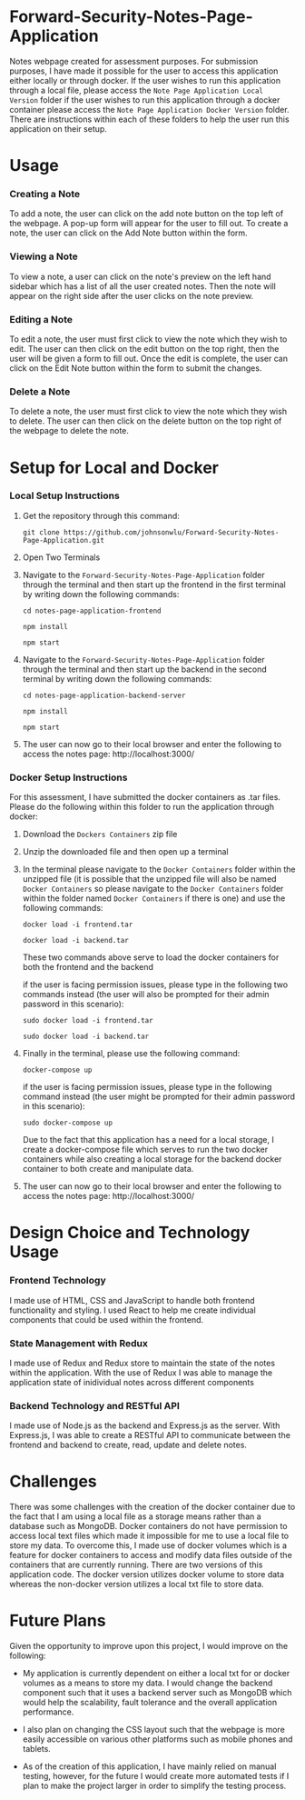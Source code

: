 # Forward-Security-Notes-Page-Application

Notes webpage created for assessment purposes. For submission purposes, I have made it possible for the user to access this application either locally or through docker. If the user wishes to run this application through a local file, please access the `Note Page Application Local Version` folder if the user wishes to run this application through a docker container please access the `Note Page Application Docker Version` folder. There are instructions within each of these folders to help the user run this application on their setup.

# Usage

### Creating a Note
To add a note, the user can click on the add note button on the top left of the webpage. A pop-up form will appear for the user to fill out. To create a note, the user can click on the Add Note button within the form.

### Viewing a Note

To view a note, a user can click on the note's preview on the left hand sidebar which has a list of all the user created notes. Then the note will appear on the right side after the user clicks on the note preview.

### Editing a Note
To edit a note, the user must first click to view the note which they wish to edit. The user can then click on the edit button on the top right, then the user will be given a form to fill out. Once the edit is complete, the user can click on the Edit Note button within the form to submit the changes.

### Delete a Note
To delete a note, the user must first click to view the note which they wish to delete. The user can then click on the delete button on the top right of the webpage to delete the note.

# Setup for Local and Docker

### Local Setup Instructions

1. Get the repository through this command:

    `git clone https://github.com/johnsonwlu/Forward-Security-Notes-Page-Application.git`

2. Open Two Terminals

3.  Navigate to the `Forward-Security-Notes-Page-Application` folder through the terminal and then start up the frontend in the first terminal by writing down the following commands:

    `cd notes-page-application-frontend`

    `npm install`

    `npm start`

4.  Navigate to the `Forward-Security-Notes-Page-Application` folder through the terminal and then start up the backend in the second terminal by writing down the following commands:

    `cd notes-page-application-backend-server`

    `npm install`

    `npm start`

5.  The user can now go to their local browser and enter the following to access the notes page: http://localhost:3000/

### Docker Setup Instructions

For this assessment, I have submitted the docker containers as .tar files. Please do the following within this folder to run the application through docker:

1. Download the `Dockers Containers` zip file

2. Unzip the downloaded file and then open up a terminal

2. In the terminal please navigate to the `Docker Containers` folder within the unzipped file (it is possible that the unzipped file will also be named `Docker Containers` so please navigate to the `Docker Containers` folder within the folder named `Docker Containers` if there is one) and use the following commands:

    `docker load -i frontend.tar`

    `docker load -i backend.tar`

    These two commands above serve to load the docker containers for both the frontend and the backend

    if the user is facing permission issues, please type in the following two commands instead (the user will also be prompted for their admin password in this scenario):

    `sudo docker load -i frontend.tar`

    `sudo docker load -i backend.tar`

3. Finally in the terminal, please use the following command:

    `docker-compose up`

    if the user is facing permission issues, please type in the following command instead (the user might be prompted for their admin password in this scenario):

    `sudo docker-compose up`

    Due to the fact that this application has a need for a local storage, I create a docker-compose file which serves to run the two docker containers while also creating a local storage for the backend docker container to both create and manipulate data.

4.  The user can now go to their local browser and enter the following to access the notes page: http://localhost:3000/

# Design Choice and Technology Usage

### Frontend Technology
I made use of HTML, CSS and JavaScript to handle both frontend functionality and styling. I used React to help me create individual components that could be used within the frontend.

### State Management with Redux
I made use of Redux and Redux store to maintain the state of the notes within the application. With the use of Redux I was able to manage the application state of inidividual notes across different components

### Backend Technology and RESTful API
I made use of Node.js as the backend and Express.js as the server. With Express.js, I was able to create a RESTful API to communicate between the frontend and backend to create, read, update and delete notes. 

# Challenges

There was some challenges with the creation of the docker container due to the fact that I am using a local file as a storage means rather than a database such as MongoDB. Docker containers do not have permission to access local text files which made it impossible for me to use a local file to store my data. To overcome this, I made use of docker volumes which is a feature for docker containers to access and modify data files outside of the containers that are currently running. There are two versions of this application code. The docker version utilizes docker volume to store data whereas the non-docker version utilizes a local txt file to store data.

# Future Plans

Given the opportunity to improve upon this project, I would improve on the following:

- My application is currently dependent on either a local txt for or docker volumes as a means to store my data. I would change the backend component such that it uses a backend server such as MongoDB which would help the scalability, fault tolerance and the overall application performance.

- I also plan on changing the CSS layout such that the webpage is more easily accessible on various other platforms such as mobile phones and tablets.

- As of the creation of this application, I have mainly relied on manual testing, however, for the future I would create more automated tests if I plan to make the project larger in order to simplify the testing process.



